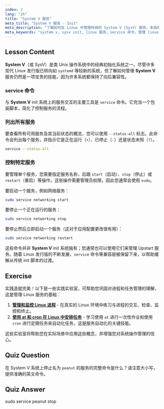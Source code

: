 ```yaml
---
index: 2
lang: "zh"
title: "System V 服务"
meta_title: "System V 服务 - Init"
meta_description: "了解如何在 Linux 中管理传统的 System V (SysV) 服务。本指南涵盖使用 `service` 命令在 System V init 系统上列出、启动、停止和重启服务。"
meta_keywords: "system v, sysv init, linux 服务，service 命令，管理 linux 服务，启动服务，停止服务，重启服务，linux system v"
---
```


## Lesson Content

**System V**（或 SysV）是类 Unix 操作系统中的经典初始化系统之一。尽管许多现代 Linux 发行版已转向如 `systemd` 等较新的系统，但了解如何管理 **System V** 服务仍然是一项宝贵的技能，因为许多系统都保持了向后兼容性。

### service 命令

与 **System V** init 系统上的服务交互的主要工具是 `service` 命令。它充当一个包装脚本，简化了控制服务的流程。

### 列出所有服务

要查看所有可用服务及其当前状态的概览，您可以使用 `--status-all` 标志。此命令会列出每个服务，并指示它是正在运行（`+`）、已停止（`-`）还是状态未知（`?`）。

```bash
service --status-all
```

### 控制特定服务

要管理单个服务，您需要指定服务名称，后跟 `start`（启动）、`stop`（停止）或 `restart`（重启）等操作。这些操作需要管理员权限，因此您通常会使用 `sudo`。

要启动一个服务，例如网络服务：

```bash
sudo service networking start
```

要停止一个正在运行的服务：

```bash
sudo service networking stop
```

要停止然后立即启动一个服务（这对于应用配置更改很有用）：

```bash
sudo service networking restart
```

这些命令并非 **System V** init 系统独有；您通常也可以使用它们来管理 Upstart 服务。随着 Linux 发行版的不断发展，`service` 命令等兼容层被保留下来，以帮助缓解从传统 init 脚本的过渡。

## Exercise

实践造就完美！以下是一些实践实验室，可帮助您巩固对进程和任务管理的理解，这是管理 Linux 服务的基础：

1. **[管理和监控 Linux 进程](https://labex.io/zh/labs/comptia-manage-and-monitor-linux-processes-590864)** - 在真实的 Linux 环境中练习与进程的交互、检查、监控和终止。
2. **[使用 at 和 cron 在 Linux 中安排任务](https://labex.io/zh/labs/comptia-schedule-tasks-with-at-and-cron-in-linux-590870)** - 学习使用 `at` 进行一次性作业和使用 `cron` 进行定期任务来自动化任务，这是服务自动化的关键技能。

这些实验室将帮助您在实际场景中应用这些概念，并增强您对系统操作管理的信心。

## Quiz Question

在 System V 系统上停止名为 `peanut` 的服务的完整命令是什么？请注意大小写，提供准确的英文命令。

## Quiz Answer

sudo service peanut stop
